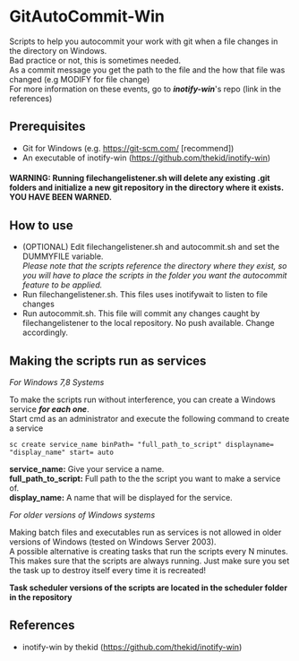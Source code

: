 # GitAutoCommit-Win
Scripts to help you autocommit your work with git when a file changes in the directory on Windows.<br>
Bad practice or not, this is sometimes needed.<br>
As a commit message you get the path to the file and the how that file was changed (e.g MODIFY for file change)<br>
For more information on these events, go to ***inotify-win***'s repo (link in the references)

## Prerequisites
* Git for Windows (e.g. https://git-scm.com/ [recommend])
* An executable of inotify-win (https://github.com/thekid/inotify-win)

#### WARNING: Running filechangelistener.sh will delete any existing .git folders and initialize a new git repository in the directory where it exists. **YOU HAVE BEEN WARNED**.

## How to use
* (OPTIONAL) Edit filechangelistener.sh and autocommit.sh and set the DUMMYFILE variable. <br>
*Please note that the scripts reference the directory where they exist, so you will have to place the scripts in the folder you want the autocommit feature to be applied.*
* Run filechangelistener.sh. This files uses inotifywait to listen to file changes
* Run autocommit.sh. This file will commit any changes caught by filechangelistener to the local repository. No push available. Change accordingly.

## Making the scripts run as services
*For Windows 7,8 Systems*

To make the scripts run without interference, you can create a Windows service ***for each one***.<br>
Start cmd as an administrator and execute the following command to create a service
```
sc create service_name binPath= "full_path_to_script" displayname= "display_name" start= auto
```
**service_name:** Give your service a name.<br>
**full_path_to_script:** Full path to the the script you want to make a service of.<br>
**display_name:** A name that will be displayed for the service.<br>

*For older versions of Windows systems*

Making batch files and executables run as services is not allowed in older versions of Windows (tested on Windows Server 2003).<br>
A possible alternative is creating tasks that run the scripts every N minutes. This makes sure that the scripts are always running. Just make sure you set the task up to destroy itself every time it is recreated!

**Task scheduler versions of the scripts are located in the scheduler folder in the repository**

## References
* inotify-win by thekid (https://github.com/thekid/inotify-win)

